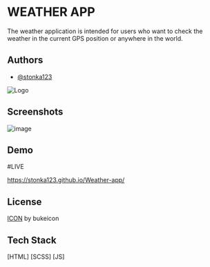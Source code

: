 
# WEATHER APP

The weather application is intended for users who want to check the weather in the current GPS position or anywhere in the world.



## Authors

- [@stonka123](https://github.com/stonka123)


![Logo](https://i.im.ge/2022/09/07/OKfiOq.logo-weather.jpg)


## Screenshots

![image](https://i.im.ge/2022/09/07/OKfxWG.screen-weather.jpg)


## Demo



#LIVE

https://stonka123.github.io/Weather-app/


## License

[ICON](https://www.flaticon.com/free-icons/road-sign) by bukeicon


## Tech Stack
[HTML] 
[SCSS]
[JS]
